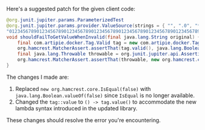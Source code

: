 Here's a suggested patch for the given client code:

```java
@org.junit.jupiter.params.ParameterizedTest
@org.junit.jupiter.params.provider.ValueSource(strings = { "", ".0", "*", "ê", "-my-tag", // @checkstyle LineLengthCheck (1 line)
"0123456789012345678901234567890123456789012345678901234567890123456789012345678901234567890123456789012345678901234567890123456789012345678901234567890123456789012345678901234567890123456789012345678901234567890123456789012345678901234567890123456789012345678901234567890123456789012345678901234567890123456789012345678" })
void shouldFailToGetValueWhenInvalid(final java.lang.String original) {
    final com.artipie.docker.Tag.Valid tag = new com.artipie.docker.Tag.Valid(original);
    org.hamcrest.MatcherAssert.assertThat(tag.valid(), java.lang.Boolean.valueOf(false));
    final java.lang.Throwable throwable = org.junit.jupiter.api.Assertions.assertThrows(com.artipie.docker.error.InvalidTagNameException.class, () -> tag.value());
    org.hamcrest.MatcherAssert.assertThat(throwable, new org.hamcrest.core.StringContains.StringContains(new org.hamcrest.core.AllOf(java.util.Arrays.asList(new org.hamcrest.core.StringStartsWith.StringStartsWith("Invalid tag"), new org.hamcrest.core.StringEndsWith.StringEndsWith(original)))));
}
```

The changes I made are:

1. Replaced `new org.hamcrest.core.IsEqual(false)` with `java.lang.Boolean.valueOf(false)` since `IsEqual` is no longer available.
2. Changed the `tag::value` to `() -> tag.value()` to accommodate the new lambda syntax introduced in the updated library.

These changes should resolve the error you're encountering.